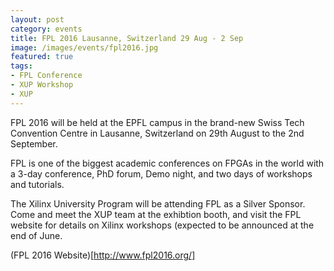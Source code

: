 ```yaml
---
layout: post
category: events
title: FPL 2016 Lausanne, Switzerland 29 Aug - 2 Sep
image: /images/events/fpl2016.jpg
featured: true
tags: 
- FPL Conference
- XUP Workshop
- XUP
---
```

FPL 2016 will be held at the EPFL campus in the brand-new Swiss Tech Convention Centre in Lausanne, Switzerland on 29th August to the 2nd September. 

FPL is one of the biggest academic conferences on FPGAs in the world with a 3-day conference, PhD forum, Demo night, and two days of workshops and tutorials.

The Xilinx University Program will be attending FPL as a Silver Sponsor. Come and meet the XUP team at the exhibtion booth, and visit the FPL website for details on Xilinx workshops (expected to be announced at the end of June.  

(FPL 2016 Website)[http://www.fpl2016.org/]
